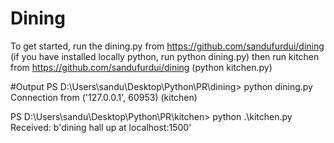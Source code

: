 # Dining
To get started, run the dining.py from https://github.com/sandufurdui/dining
(if you have installed locally python, run python dining.py)
then run kitchen from https://github.com/sandufurdui/dining (python kitchen.py)

#Output
PS D:\Users\sandu\Desktop\Python\PR\dining> python dining.py
Connection from  ('127.0.0.1', 60953) (kitchen)

PS D:\Users\sandu\Desktop\Python\PR\kitchen> python .\kitchen.py        
Received: b'dining hall up at localhost:1500'



